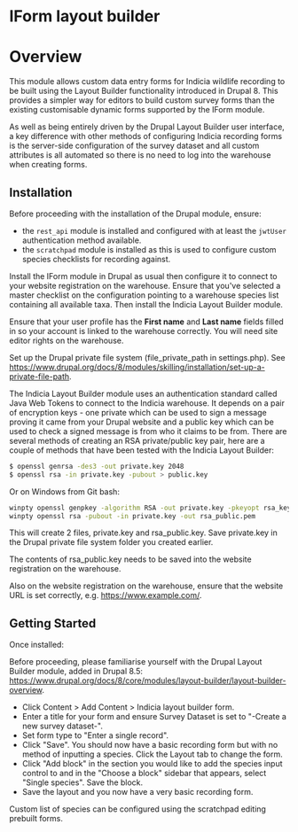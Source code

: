 # IForm layout builder

# Overview

This module allows custom data entry forms for Indicia wildlife recording to be built using the
Layout Builder functionality introduced in Drupal 8. This provides a simpler way for editors to
build custom survey forms than the existing customisable dynamic forms supported by the IForm
module.

As well as being entirely driven by the Drupal Layout Builder user interface, a key difference with
other methods of configuring Indicia recording forms is the server-side configuration of the survey
dataset and all custom attributes is all automated so there is no need to log into the warehouse
when creating forms.

## Installation

Before proceeding with the installation of the Drupal module, ensure:
* the `rest_api` module is installed and configured with at least the `jwtUser` authentication
  method available.
* the `scratchpad` module is installed as this is used to configure custom species checklists for
  recording against.

Install the IForm module in Drupal as usual then configure it to connect to your website
registration on the warehouse. Ensure that you've selected a master checklist on the configuration
pointing to a warehouse species list containing all available taxa. Then install the Indicia Layout
Builder module.

Ensure that your user profile has the **First name** and **Last name** fields filled in so your
account is linked to the warehouse correctly. You will need site editor rights on the warehouse.

Set up the Drupal private file system (file_private_path in settings.php). See
https://www.drupal.org/docs/8/modules/skilling/installation/set-up-a-private-file-path.

The Indicia Layout Builder module uses an authentication standard called Java Web Tokens to connect
to the Indicia warehouse. It depends on a pair of encryption keys - one private which can be used
to sign a message proving it came from your Drupal website and a public key which can be used to
check a signed message is from who it claims to be from. There are several methods of creating an
RSA private/public key pair, here are a couple of methods that have been tested with the Indicia
Layout Builder:

```bash
$ openssl genrsa -des3 -out private.key 2048
$ openssl rsa -in private.key -pubout > public.key
```
Or on Windows from Git bash:
```bash
winpty openssl genpkey -algorithm RSA -out private.key -pkeyopt rsa_keygen_bits:2048
winpty openssl rsa -pubout -in private.key -out rsa_public.pem
```

This will create 2 files, private.key and rsa_public.key. Save private.key in the Drupal
private file system folder you created earlier.

The contents of rsa_public.key needs to be saved into the website registration on the warehouse.

Also on the website registration on the warehouse, ensure that the website URL is set correctly,
e.g. https://www.example.com/.

## Getting Started

Once installed:

Before proceeding, please familiarise yourself with the Drupal Layout Builder module, added in
Drupal 8.5: https://www.drupal.org/docs/8/core/modules/layout-builder/layout-builder-overview.

* Click Content > Add Content > Indicia layout builder form.
* Enter a title for your form and ensure Survey Dataset is set to "-Create a new survey dataset-".
* Set form type to "Enter a single record".
* Click "Save". You should now have a basic recording form but with no method of inputting a
  species. Click the Layout tab to change the form.
* Click "Add block" in the section you would like to add the species input control to and in the
  "Choose a block" sidebar that appears, select "Single species". Save the block.
* Save the layout and you now have a very basic recording form.

Custom list of species can be configured using the scratchpad editing prebuilt forms.